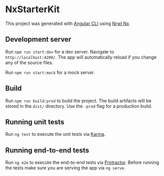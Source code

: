 # NxStarterKit

This project was generated with [Angular CLI](https://github.com/angular/angular-cli) using [Nrwl Nx](https://nrwl.io/nx).
 
## Development server

Run `npm run start:dev` for a dev server. Navigate to `http://localhost:4200/`. The app will automatically reload if you change any of the source files.

Run `npm run start:mock` for a mock server.
 
## Build

Run `npm run build:prod` to build the project. The build artifacts will be stored in the `dist/` directory. Use the `-prod` flag for a production build.

## Running unit tests

Run `ng test` to execute the unit tests via [Karma](https://karma-runner.github.io).

## Running end-to-end tests

Run `ng e2e` to execute the end-to-end tests via [Protractor](http://www.protractortest.org/).
Before running the tests make sure you are serving the app via `ng serve`.


